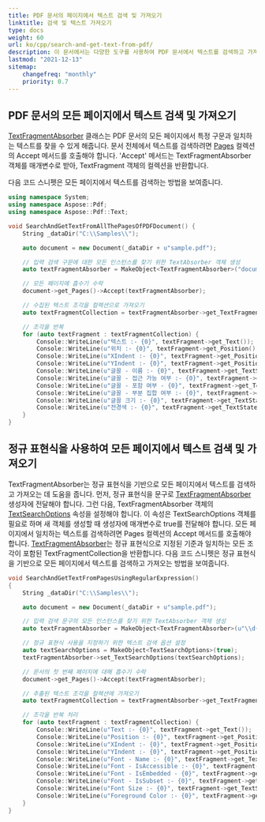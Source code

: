 ```yaml
---
title: PDF 문서의 페이지에서 텍스트 검색 및 가져오기
linktitle: 검색 및 텍스트 가져오기
type: docs
weight: 60
url: ko/cpp/search-and-get-text-from-pdf/
description: 이 문서에서는 다양한 도구를 사용하여 PDF 문서에서 텍스트를 검색하고 가져오는 방법을 설명합니다. 특정 페이지나 전체 페이지에서 정규 표현식을 사용하여 검색할 수 있습니다.
lastmod: "2021-12-13"
sitemap:
    changefreq: "monthly"
    priority: 0.7
---
```


## PDF 문서의 모든 페이지에서 텍스트 검색 및 가져오기

[TextFragmentAbsorber](https://reference.aspose.com/pdf/cpp/class/aspose.pdf.text.text_fragment_absorber/) 클래스는 PDF 문서의 모든 페이지에서 특정 구문과 일치하는 텍스트를 찾을 수 있게 해줍니다. 문서 전체에서 텍스트를 검색하려면 [Pages](https://reference.aspose.com/pdf/cpp/class/aspose.pdf.page) 컬렉션의 Accept 메서드를 호출해야 합니다. 'Accept' 메서드는 TextFragmentAbsorber 객체를 매개변수로 받아, TextFragment 객체의 컬렉션을 반환합니다.

다음 코드 스니펫은 모든 페이지에서 텍스트를 검색하는 방법을 보여줍니다.

```cpp
using namespace System;
using namespace Aspose::Pdf;
using namespace Aspose::Pdf::Text;

void SearchAndGetTextFromAllThePagesOfPDFDocument() {
    String _dataDir("C:\\Samples\\");

    auto document = new Document(_dataDir + u"sample.pdf");

    // 입력 검색 구문에 대한 모든 인스턴스를 찾기 위한 TextAbsorber 객체 생성
    auto textFragmentAbsorber = MakeObject<TextFragmentAbsorber>("document");

    // 모든 페이지에 흡수기 수락
    document->get_Pages()->Accept(textFragmentAbsorber);

    // 수집된 텍스트 조각을 컬렉션으로 가져오기
    auto textFragmentCollection = textFragmentAbsorber->get_TextFragments();

    // 조각을 반복
    for (auto textFragment : textFragmentCollection) {
        Console::WriteLine(u"텍스트 :- {0}", textFragment->get_Text());
        Console::WriteLine(u"위치 :- {0}", textFragment->get_Position());
        Console::WriteLine(u"XIndent :- {0}", textFragment->get_Position()->get_XIndent());
        Console::WriteLine(u"YIndent :- {0}", textFragment->get_Position()->get_YIndent());
        Console::WriteLine(u"글꼴 - 이름 :- {0}", textFragment->get_TextState()->get_Font()->get_FontName());
        Console::WriteLine(u"글꼴 - 접근 가능 여부 :- {0}", textFragment->get_TextState()->get_Font()->get_IsAccessible());
        Console::WriteLine(u"글꼴 - 포함 여부 - {0}", textFragment->get_TextState()->get_Font()->get_IsEmbedded());
        Console::WriteLine(u"글꼴 - 부분 집합 여부 :- {0}", textFragment->get_TextState()->get_Font()->get_IsSubset());
        Console::WriteLine(u"글꼴 크기 :- {0}", textFragment->get_TextState()->get_FontSize());
        Console::WriteLine(u"전경색 :- {0}", textFragment->get_TextState()->get_ForegroundColor());
    }
}
```

## 정규 표현식을 사용하여 모든 페이지에서 텍스트 검색 및 가져오기

TextFragmentAbsorber는 정규 표현식을 기반으로 모든 페이지에서 텍스트를 검색하고 가져오는 데 도움을 줍니다. 먼저, 정규 표현식을 문구로 [TextFragmentAbsorber](https://reference.aspose.com/pdf/cpp/class/aspose.pdf.text.text_fragment_absorber/) 생성자에 전달해야 합니다. 그런 다음, TextFragmentAbsorber 객체의 [TextSearchOptions](https://reference.aspose.com/pdf/cpp/class/aspose.pdf.text.text_search_options/) 속성을 설정해야 합니다. 이 속성은 TextSearchOptions 객체를 필요로 하며 새 객체를 생성할 때 생성자에 매개변수로 true를 전달해야 합니다. 모든 페이지에서 일치하는 텍스트를 검색하려면 Pages 컬렉션의 Accept 메서드를 호출해야 합니다. [TextFragmentAbsorber](https://reference.aspose.com/pdf/cpp/class/aspose.pdf.text.text_fragment_absorber/)는 정규 표현식으로 지정된 기준과 일치하는 모든 조각이 포함된 TextFragmentCollection을 반환합니다. 다음 코드 스니펫은 정규 표현식을 기반으로 모든 페이지에서 텍스트를 검색하고 가져오는 방법을 보여줍니다.

```cpp
void SearchAndGetTextFromPagesUsingRegularExpression()
{
    String _dataDir("C:\\Samples\\");

    auto document = new Document(_dataDir + u"sample.pdf");

    // 입력 검색 문구의 모든 인스턴스를 찾기 위한 TextAbsorber 객체 생성
    auto textFragmentAbsorber = MakeObject<TextFragmentAbsorber>(u"\\d{4}-\\d{4}"); // 예: 1999-2000

    // 정규 표현식 사용을 지정하기 위한 텍스트 검색 옵션 설정
    auto textSearchOptions = MakeObject<TextSearchOptions>(true);
    textFragmentAbsorber->set_TextSearchOptions(textSearchOptions);

    // 문서의 첫 번째 페이지에 대해 흡수기 수락
    document->get_Pages()->Accept(textFragmentAbsorber);

    // 추출된 텍스트 조각을 컬렉션에 가져오기
    auto textFragmentCollection = textFragmentAbsorber->get_TextFragments();

    // 조각을 반복 처리
    for (auto textFragment : textFragmentCollection) {
        Console::WriteLine(u"Text :- {0}", textFragment->get_Text());
        Console::WriteLine(u"Position :- {0}", textFragment->get_Position());
        Console::WriteLine(u"XIndent :- {0}", textFragment->get_Position()->get_XIndent());
        Console::WriteLine(u"YIndent :- {0}", textFragment->get_Position()->get_YIndent());
        Console::WriteLine(u"Font - Name :- {0}", textFragment->get_TextState()->get_Font()->get_FontName());
        Console::WriteLine(u"Font - IsAccessible :- {0}", textFragment->get_TextState()->get_Font()->get_IsAccessible());
        Console::WriteLine(u"Font - IsEmbedded - {0}", textFragment->get_TextState()->get_Font()->get_IsEmbedded());
        Console::WriteLine(u"Font - IsSubset :- {0}", textFragment->get_TextState()->get_Font()->get_IsSubset());
        Console::WriteLine(u"Font Size :- {0}", textFragment->get_TextState()->get_FontSize());
        Console::WriteLine(u"Foreground Color :- {0}", textFragment->get_TextState()->get_ForegroundColor());
    }
}
```